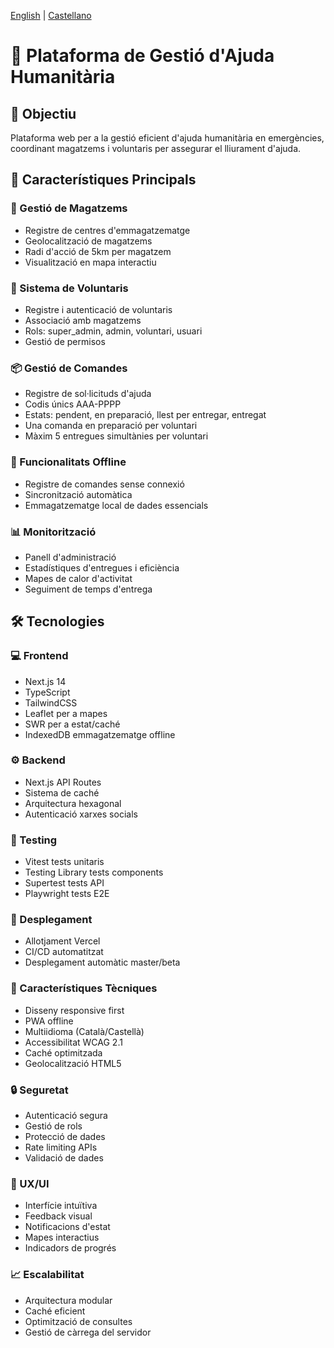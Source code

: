 [English](../Charter.md) | [Castellano](./Charter_es.md)

# 🏥 Plataforma de Gestió d'Ajuda Humanitària

## 🎯 Objectiu

Plataforma web per a la gestió eficient d'ajuda humanitària en emergències, coordinant magatzems i voluntaris per assegurar el lliurament d'ajuda.

## 🌟 Característiques Principals

### 🏪 Gestió de Magatzems

- Registre de centres d'emmagatzematge
- Geolocalització de magatzems
- Radi d'acció de 5km per magatzem
- Visualització en mapa interactiu

### 👥 Sistema de Voluntaris

- Registre i autenticació de voluntaris
- Associació amb magatzems
- Rols: super_admin, admin, voluntari, usuari
- Gestió de permisos

### 📦 Gestió de Comandes

- Registre de sol·licituds d'ajuda
- Codis únics AAA-PPPP
- Estats: pendent, en preparació, llest per entregar, entregat
- Una comanda en preparació per voluntari
- Màxim 5 entregues simultànies per voluntari

### 🔄 Funcionalitats Offline

- Registre de comandes sense connexió
- Sincronització automàtica
- Emmagatzematge local de dades essencials

### 📊 Monitorització

- Panell d'administració
- Estadístiques d'entregues i eficiència
- Mapes de calor d'activitat
- Seguiment de temps d'entrega

## 🛠️ Tecnologies

### 💻 Frontend

- Next.js 14
- TypeScript
- TailwindCSS
- Leaflet per a mapes
- SWR per a estat/caché
- IndexedDB emmagatzematge offline

### ⚙️ Backend

- Next.js API Routes
- Sistema de caché
- Arquitectura hexagonal
- Autenticació xarxes socials

### 🧪 Testing

- Vitest tests unitaris
- Testing Library tests components
- Supertest tests API
- Playwright tests E2E

### 🚀 Desplegament

- Allotjament Vercel
- CI/CD automatitzat
- Desplegament automàtic master/beta

### 🔧 Característiques Tècniques

- Disseny responsive first
- PWA offline
- Multiidioma (Català/Castellà)
- Accessibilitat WCAG 2.1
- Caché optimitzada
- Geolocalització HTML5

### 🔒 Seguretat

- Autenticació segura
- Gestió de rols
- Protecció de dades
- Rate limiting APIs
- Validació de dades

### 🎨 UX/UI

- Interfície intuïtiva
- Feedback visual
- Notificacions d'estat
- Mapes interactius
- Indicadors de progrés

### 📈 Escalabilitat

- Arquitectura modular
- Caché eficient
- Optimització de consultes
- Gestió de càrrega del servidor
